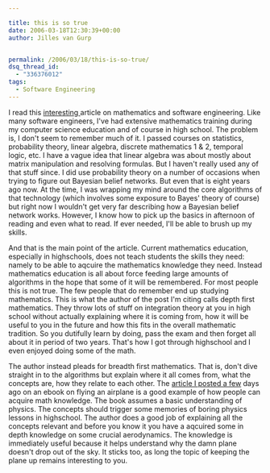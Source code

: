 ```yaml
---

title: this is so true
date: 2006-03-18T12:30:39+00:00
author: Jilles van Gurp


permalink: /2006/03/18/this-is-so-true/
dsq_thread_id:
  - "336376012"
tags:
  - Software Engineering
---
```

I read this [interesting ](http://steve-yegge.blogspot.com/2006/03/math-for-programmers.html)article on mathematics and software engineering. Like many software engineers, I've had extensive mathematics training during my computer science education and of course in high school. The problem is, I don't seem to remember much of it. I passed courses on statistics, probability theory, linear algebra, discrete mathematics 1 & 2, temporal logic, etc. I have a vague idea that linear algebra was about mostly about matrix manipulation and resolving formulas. But I haven't really used any of that stuff since. I did use probability theory on a number of occasions when trying to figure out Bayesian belief networks. But even that is eight years ago now. At the time, I was wrapping my mind around the core algorithms of that technology (which involves some exposure to Bayes' theory of course) but right now I wouldn't get very far describing how a Bayesian belief network works. However, I know how to pick up the basics in afternoon of reading and even what to read. If ever needed, I'll be able to brush up my skills.

And that is the main point of the article. Current mathematics education, especially in highschools, does not teach students the skills they need: namely to be able to aqcuire the mathematics knowledge they need. Instead mathematics education is all about force feeding large amounts of algorithms in the hope that some of it will be remembered. For most people this is not true. The few people that do remember end up studying mathematics. This is what the author of the post I'm citing calls depth first mathematics. They throw lots of stuff on integration theory at you in high school without actually explaining where it is coming from, how it will be useful to you in the future and how this fits in the overall mathematic tradition. So you dutifully learn by doing, pass the exam and then forget all about it in period of two years. That's how I got through highschool and I even enjoyed doing some of the math.

The author instead pleads for breadth first mathematics. That is, don't dive straight in to the algorithms but explain where it all comes from, what the concepts are, how they relate to each other. The [article I posted a few](https://www.jillesvangurp.com/2006/03/14/how-it-flies/) days ago on an ebook on flying an airplane is a good example of how people can acquire math knowledge. The book assumes a basic understanding of physics. The concepts should trigger some memories of boring physics lessons in highschool. The author does a good job of explaining all the concepts relevant and before you know it you have a aqcuired some in depth knowledge on some crucial aerodynamics. The knowledge is immediately useful because it helps understand why the damn plane doesn't drop out of the sky. It sticks too, as long the topic of keeping the plane up remains interesting to you.